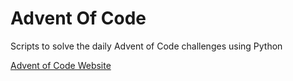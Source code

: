 # Advent Of Code
Scripts to solve the daily Advent of Code challenges using Python

[Advent of Code Website](https://adventofcode.com/)
